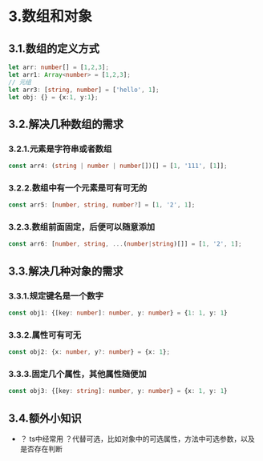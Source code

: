 # 3.数组和对象

## 3.1.数组的定义方式

```ts
let arr: number[] = [1,2,3];
let arr1: Array<number> = [1,2,3];
// 元组
let arr3: [string, number] = ['hello', 1];
let obj: {} = {x:1, y:1};
```

## 3.2.解决几种数组的需求

### 3.2.1.元素是字符串或者数组

```ts
const arr4: (string | number | number[])[] = [1, '111', [1]];
```

### 3.2.2.数组中有一个元素是可有可无的

```ts
const arr5: [number, string, number?] = [1, '2', 1];
```

### 3.2.3.数组前面固定，后便可以随意添加

```ts
const arr6: [number, string, ...(number|string)[]] = [1, '2', 1];
```

## 3.3.解决几种对象的需求

### 3.3.1.规定键名是一个数字

```ts
const obj1: {[key: number]: number, y: number} = {1: 1, y: 1}
```

### 3.3.2.属性可有可无

```ts
const obj2: {x: number, y?: number} = {x: 1};
```

### 3.3.3.固定几个属性，其他属性随便加

```ts
const obj3: {[key: string]: number, y: number} = {x: 1, y: 1}
```

## 3.4.额外小知识

* ？
ts中经常用 ？代替可选，比如对象中的可选属性，方法中可选参数，以及是否存在判断


